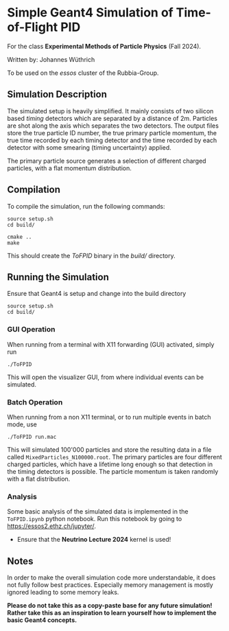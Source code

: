 # Simple Geant4 Simulation of Time-of-Flight PID

For the class **Experimental Methods of Particle Physics** (Fall 2024).

Written by: Johannes Wüthrich

To be used on the _essos_ cluster of the Rubbia-Group.


## Simulation Description
The simulated setup is heavily simplified.
It mainly consists of two silicon based _timing_ detectors which are separated by a distance of 2m.
Particles are shot along the axis which separates the two detectors.
The output files store the true particle ID number, the true primary particle momentum, the true time recorded by each timing detector and the time recorded by each detector with some smearing (timing uncertainty) applied.

The primary particle source generates a selection of different charged particles, with a flat momentum distribution.


## Compilation
To compile the simulation, run the following commands:

    source setup.sh
    cd build/

    cmake ..
    make

This should create the _ToFPID_ binary in the _build/_ directory.


## Running the Simulation
Ensure that Geant4 is setup and change into the build directory

    source setup.sh
    cd build/

### GUI Operation
When running from a terminal with X11 forwarding (GUI) activated, simply run

    ./ToFPID

This will open the visualizer GUI, from where individual events can be simulated.

### Batch Operation
When running from a non X11 terminal, or to run multiple events in batch mode, use

    ./ToFPID run.mac

This will simulated 100'000 particles and store the resulting data in a file called `MixedParticles_N100000.root`.
The primary particles are four different charged particles, which have a lifetime long enough so that detection in the timing detectors is possible.
The particle momentum is taken randomly with a flat distribution.


### Analysis
Some basic analysis of the simulated data is implemented in the `ToFPID.ipynb` python notebook.
Run this notebook by going to <https://essos2.ethz.ch/jupyter/>.

- Ensure that the **Neutrino Lecture 2024** kernel is used!



## Notes
In order to make the overall simulation code more understandable, it does not fully follow best practices.
Especially memory management is mostly ignored leading to some memory leaks.

**Please do not take this as a copy-paste base for any future simulation! Rather take this as an inspiration to learn yourself how to implement the basic Geant4 concepts.**
